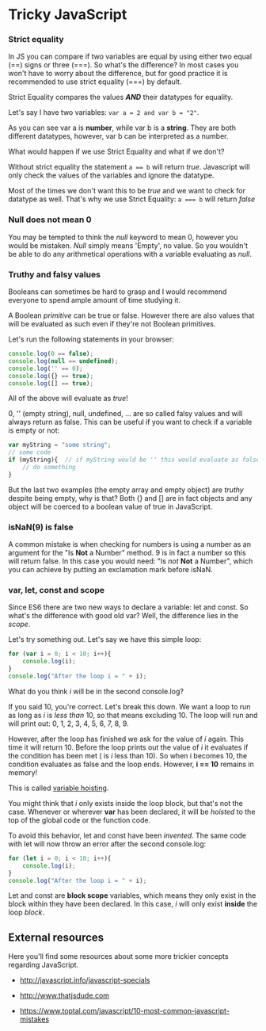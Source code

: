 Tricky JavaScript
====

### Strict equality

In JS you can compare if two variables are equal by using either two equal (==) signs or three (===). So what's the difference? In most cases you won't have to worry about the difference, but for good practice it is recommended to use strict equality (===) by default.

Strict Equality compares the values ***AND*** their datatypes for equality.

Let's say I have two variables: `var a = 2 and var b = "2"`. 

As you can see var a is **number**, while var b is a **string**. They are both different datatypes, however, var b can be interpreted as a number.

What would happen if we use Strict Equality and what if we don't?

Without strict equality the statement `a == b` will return _true_. Javascript will only check the values of the variables and ignore the datatype.

Most of the times we don't want this to be _true_ and we want to check for datatype as well. That's why we use Strict Equality: `a === b` will return _false_

### Null does not mean 0

You may be tempted to think the _null_ keyword to mean 0, however you would be mistaken. _Null_ simply means 'Empty', no value. So you wouldn't be able to do any arithmetical operations with a variable evaluating as _null_.

### Truthy and falsy values
Booleans can sometimes be hard to grasp and I would recommend everyone to spend ample amount of time studying it.

A Boolean _primitive_ can be true or false. However there are also values that will be evaluated as such even if they're not Boolean primitives.

Let's run the following statements in your browser:

```javascript
console.log(0 == false);
console.log(null == undefined);
console.log('' == 0);
console.log({} == true);
console.log([] == true);
```
All of the above will evaluate as _true_!

0, '' (empty string), null, undefined, ... are so called falsy values and will always return as false. This can be useful if you want to check if a variable is empty or not:

```javascript
var myString = "some string";
// some code
if (myString){  // if myString would be '' this would evaluate as false and this code would not run. In any other case the code would run
    // do something
}
```

But the last two examples (the empty array and empty object) are _truthy_ despite being empty, why is that? Both {} and [] are in fact objects and any object will be coerced to a boolean value of true in JavaScript.

### isNaN(9) is false
A common mistake is when checking for numbers is using a number as an argument for the "Is **Not** a Number" method. 9 is in fact a number so this will return false. In this case you would need: "Is _not_ **Not** a Number", which you can achieve by putting an exclamation mark before isNaN.

### var, let, const and scope
Since ES6 there are two new ways to declare a variable: let and const. So what's the difference with good old var? 
Well, the difference lies in the _scope_. 

Let's try something out. Let's say we have this simple loop:

```javascript
for (var i = 0; i < 10; i++){
    console.log(i);
}
console.log("After the loop i = " + i);
```
What do you think _i_ will be in the second console.log? 

If you said 10, you're correct. Let's break this down. We want a loop to run as long as _i_ is _less than_ 10, so that means excluding 10. The loop will run and will print out: 0, 1, 2, 3, 4, 5, 6, 7, 8, 9.

However, after the loop has finished we ask for the value of _i_ again. This time it will return 10. Before the loop prints out the value of _i_ it evaluates if the condition has been met ( is _i_ less than 10). So when i becomes 10, the condition evaluates as false and the loop ends. However, **i == 10** remains in memory!

This is called [variable hoisting](https://developer.mozilla.org/en-US/docs/Web/JavaScript/Reference/Statements/var#var_hoisting).

You might think that _i_ only exists inside the loop block, but that's not the case. Whenever or wherever **var** has been declared, it will be _hoisted_ to the top of the global code or the function code.

To avoid this behavior, let and const have been _invented_. The same code with let will now throw an error after the second console.log:

```javascript
for (let i = 0; i < 10; i++){
    console.log(i);
}
console.log("After the loop i = " + i);
```

Let and const are **block scope** variables, which means they only exist in the block within they have been declared. In this case, _i_ will only exist **inside** the loop _block_.

External resources
----

Here you'll find some resources about some more trickier concepts regarding JavaScript. 

+ http://javascript.info/javascript-specials

+ http://www.thatjsdude.com

+ https://www.toptal.com/javascript/10-most-common-javascript-mistakes